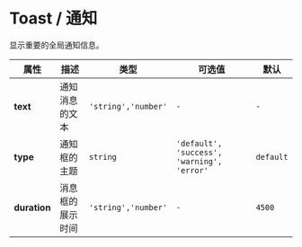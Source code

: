 # Toast / 通知

显示重要的全局通知信息。

<playground title="默认的" desc="基础的Toast控件" name="ex-toast-default" />

<playground title="不同状态的" name="ex-toast-status" />

<playground title="支持静态方法" desc="Toast控件支持静态方法调用" name="ex-toast-static" />

<fe-attributes>
  
<fe-attributes-title title="Toast Props" />

| 属性         | 描述             | 类型                | 可选值                                     | 默认      |
| ------------ | ---------------- | ------------------- | ------------------------------------------ | --------- |
| **text**     | 通知消息的文本   | `'string','number'` | `-`                                        | `-`       |
| **type**     | 通知框的主题     | `string`            | `'default', 'success', 'warning', 'error'` | `default` |
| **duration** | 消息框的展示时间 | `'string','number'` | `-`                                        | `4500`    |

</fe-attributes>
